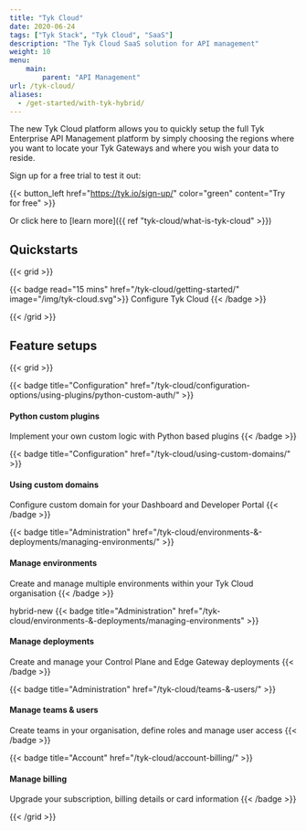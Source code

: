 ```yaml
---
title: "Tyk Cloud"
date: 2020-06-24
tags: ["Tyk Stack", "Tyk Cloud", "SaaS"]
description: "The Tyk Cloud SaaS solution for API management"
weight: 10
menu:
    main:
        parent: "API Management"
url: /tyk-cloud/
aliases:
  - /get-started/with-tyk-hybrid/
---
```


The new Tyk Cloud platform allows you to quickly setup the full Tyk Enterprise API Management platform by simply choosing the regions where you want to locate your Tyk Gateways and where you wish your data to reside.

Sign up for a free trial to test it out:

{{< button_left href="https://tyk.io/sign-up/" color="green" content="Try for free" >}}


Or click here to [learn more]({{ ref "tyk-cloud/what-is-tyk-cloud" >}})

## Quickstarts

{{< grid >}}

{{< badge read="15 mins" href="/tyk-cloud/getting-started/" image="/img/tyk-cloud.svg">}}
Configure Tyk Cloud
{{< /badge >}}

{{< /grid >}}

## Feature setups

{{< grid >}}

{{< badge title="Configuration" href="/tyk-cloud/configuration-options/using-plugins/python-custom-auth/" >}}
#### Python custom plugins

Implement your own custom logic with Python based plugins
{{< /badge >}}

{{< badge title="Configuration" href="/tyk-cloud/using-custom-domains/" >}}
#### Using custom domains

Configure custom domain for your Dashboard and Developer Portal
{{< /badge >}}

{{< badge title="Administration" href="/tyk-cloud/environments-&-deployments/managing-environments/" >}}
#### Manage environments

Create and manage multiple environments within your Tyk Cloud organisation
{{< /badge >}}

hybrid-new
{{< badge title="Administration" href="/tyk-cloud/environments-&-deployments/managing-environments" >}}

#### Manage deployments

Create and manage your Control Plane and Edge Gateway deployments
{{< /badge >}}

{{< badge title="Administration" href="/tyk-cloud/teams-&-users/" >}}
#### Manage teams & users

Create teams in your organisation, define roles and manage user access
{{< /badge >}}

{{< badge title="Account" href="/tyk-cloud/account-billing/" >}}
#### Manage billing

Upgrade your subscription, billing details or card information
{{< /badge >}}

{{< /grid >}}
